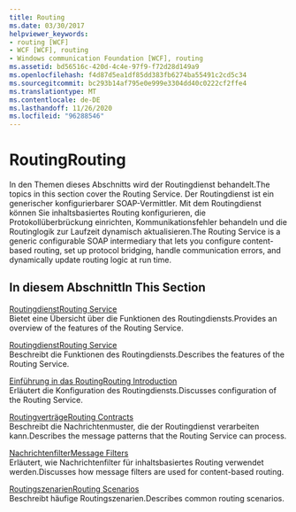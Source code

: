 ```yaml
---
title: Routing
ms.date: 03/30/2017
helpviewer_keywords:
- routing [WCF]
- WCF [WCF], routing
- Windows communication Foundation [WCF], routing
ms.assetid: bd56516c-420d-4c4e-97f9-f72d28d149a9
ms.openlocfilehash: f4d87d5ea1df85dd383fb6274ba55491c2cd5c34
ms.sourcegitcommit: bc293b14af795e0e999e3304dd40c0222cf2ffe4
ms.translationtype: MT
ms.contentlocale: de-DE
ms.lasthandoff: 11/26/2020
ms.locfileid: "96288546"
---
```

# <a name="routing"></a><span data-ttu-id="2fee6-102">Routing</span><span class="sxs-lookup"><span data-stu-id="2fee6-102">Routing</span></span>

<span data-ttu-id="2fee6-103">In den Themen dieses Abschnitts wird der Routingdienst behandelt.</span><span class="sxs-lookup"><span data-stu-id="2fee6-103">The topics in this section cover the Routing Service.</span></span> <span data-ttu-id="2fee6-104">Der Routingdienst ist ein generischer konfigurierbarer SOAP-Vermittler. Mit dem Routingdienst können Sie inhaltsbasiertes Routing konfigurieren, die Protokollüberbrückung einrichten, Kommunikationsfehler behandeln und die Routinglogik zur Laufzeit dynamisch aktualisieren.</span><span class="sxs-lookup"><span data-stu-id="2fee6-104">The Routing Service is a generic configurable SOAP intermediary that lets you configure content-based routing, set up protocol bridging, handle communication errors, and dynamically update routing logic at run time.</span></span>  
  
## <a name="in-this-section"></a><span data-ttu-id="2fee6-105">In diesem Abschnitt</span><span class="sxs-lookup"><span data-stu-id="2fee6-105">In This Section</span></span>  

 [<span data-ttu-id="2fee6-106">Routingdienst</span><span class="sxs-lookup"><span data-stu-id="2fee6-106">Routing Service</span></span>](routing-service.md)  
 <span data-ttu-id="2fee6-107">Bietet eine Übersicht über die Funktionen des Routingdiensts.</span><span class="sxs-lookup"><span data-stu-id="2fee6-107">Provides an overview of the features of the Routing Service.</span></span>  
  
 [<span data-ttu-id="2fee6-108">Routingdienst</span><span class="sxs-lookup"><span data-stu-id="2fee6-108">Routing Service</span></span>](routing-service.md)  
 <span data-ttu-id="2fee6-109">Beschreibt die Funktionen des Routingdiensts.</span><span class="sxs-lookup"><span data-stu-id="2fee6-109">Describes the features of the Routing Service.</span></span>  
  
 [<span data-ttu-id="2fee6-110">Einführung in das Routing</span><span class="sxs-lookup"><span data-stu-id="2fee6-110">Routing Introduction</span></span>](routing-introduction.md)  
 <span data-ttu-id="2fee6-111">Erläutert die Konfiguration des Routingdiensts.</span><span class="sxs-lookup"><span data-stu-id="2fee6-111">Discusses configuration of the Routing Service.</span></span>  
  
 [<span data-ttu-id="2fee6-112">Routingverträge</span><span class="sxs-lookup"><span data-stu-id="2fee6-112">Routing Contracts</span></span>](routing-contracts.md)  
 <span data-ttu-id="2fee6-113">Beschreibt die Nachrichtenmuster, die der Routingdienst verarbeiten kann.</span><span class="sxs-lookup"><span data-stu-id="2fee6-113">Describes the message patterns that the Routing Service can process.</span></span>  
  
 [<span data-ttu-id="2fee6-114">Nachrichtenfilter</span><span class="sxs-lookup"><span data-stu-id="2fee6-114">Message Filters</span></span>](message-filters.md)  
 <span data-ttu-id="2fee6-115">Erläutert, wie Nachrichtenfilter für inhaltsbasiertes Routing verwendet werden.</span><span class="sxs-lookup"><span data-stu-id="2fee6-115">Discusses how message filters are used for content-based routing.</span></span>  
  
 [<span data-ttu-id="2fee6-116">Routingszenarien</span><span class="sxs-lookup"><span data-stu-id="2fee6-116">Routing Scenarios</span></span>](routing-scenarios.md)  
 <span data-ttu-id="2fee6-117">Beschreibt häufige Routingszenarien.</span><span class="sxs-lookup"><span data-stu-id="2fee6-117">Describes common routing scenarios.</span></span>
